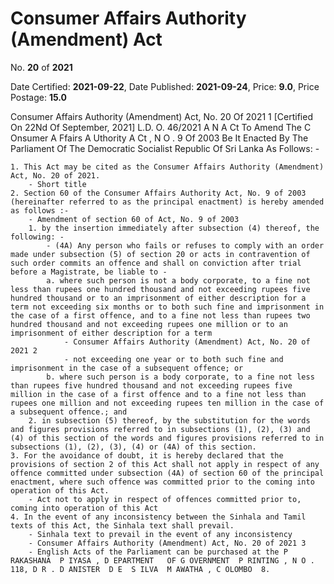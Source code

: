 # Consumer   Affairs   Authority (Amendment) Act

No. **20** of **2021**

Date Certified: **2021-09-22**, Date Published: **2021-09-24**, Price: **9.0**, Price Postage: **15.0**

Consumer Affairs Authority (Amendment) Act, No. 20 Of 2021 1
[Certified On 22Nd Of September, 2021]
L.D.  O. 46/2021
A N  A Ct   To   Amend   The  C Onsumer  A Ffairs  A Uthority A Ct , N O . 9  Of  2003
Be It Enacted By The Parliament Of The Democratic Socialist Republic Of Sri Lanka As Follows: -

    1. This Act may be cited as the Consumer Affairs Authority (Amendment) Act, No. 20 of 2021.
        - Short title
    2. Section 60 of the Consumer Affairs Authority Act, No. 9 of 2003 (hereinafter referred to as the principal enactment) is hereby amended as follows :-
        - Amendment of section 60 of Act, No. 9 of 2003
        1. by the insertion immediately after subsection (4) thereof, the following: -
            - (4A) Any person who fails or refuses to comply with an order made under subsection (5) of section 20 or acts in contravention of such order commits an offence and shall on conviction after trial before a Magistrate, be liable to -
            a. where such person is not a body corporate, to a fine not less than rupees one hundred thousand and not exceeding rupees five hundred thousand or to an imprisonment of either description for a term not exceeding six months or to both such fine and imprisonment in the case of a first offence, and to a fine not less than rupees two hundred thousand and not exceeding rupees one million or to an imprisonment of either description for a term
                - Consumer Affairs Authority (Amendment) Act, No. 20 of 2021 2
                - not exceeding one year or to both such fine and imprisonment in the case of a subsequent offence; or
            b. where such person is a body corporate, to a fine not less than rupees five hundred thousand and not exceeding rupees five million in the case of a first offence and to a fine not less than rupees one million and not exceeding rupees ten million in the case of a subsequent offence.; and
        2. in subsection (5) thereof, by the substitution for the words and figures provisions referred to in subsections (1), (2), (3) and (4) of this section of the words and figures provisions referred to in subsections (1), (2), (3), (4) or (4A) of this section.
    3. For the avoidance of doubt, it is hereby declared that the provisions of section 2 of this Act shall not apply in respect of any offence committed under subsection (4A) of section 60 of the principal enactment, where such offence was committed prior to the coming into operation of this Act.
        - Act not to apply in respect of offences committed prior to, coming into operation of this Act
    4. In the event of any inconsistency between the Sinhala and Tamil texts of this Act, the Sinhala text shall prevail.
        - Sinhala text to prevail in the event of any inconsistency
        - Consumer Affairs Authority (Amendment) Act, No. 20 of 2021 3
        - English Acts of the Parliament can be purchased at the P RAKASHANA  P IYASA , D EPARTMENT   OF G OVERNMENT  P RINTING , N O . 118, D R . D ANISTER  D E  S ILVA  M AWATHA , C OLOMBO  8.
